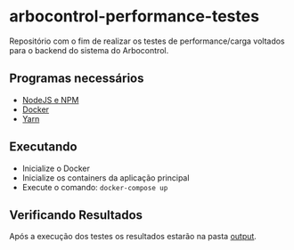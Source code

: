# arbocontrol-performance-testes

Repositório com o fim de realizar os testes de performance/carga voltados para o backend do sistema do Arbocontrol.

## Programas necessários

- [NodeJS e NPM](https://nodejs.org/en/)
- [Docker](https://www.docker.com/)
- [Yarn](https://yarnpkg.com/)

## Executando

- Inicialize o Docker
- Inicialize os containers da aplicação principal
- Execute o comando: `docker-compose up`

## Verificando Resultados 

Após a execução dos testes os resultados estarão na pasta [output](./output).